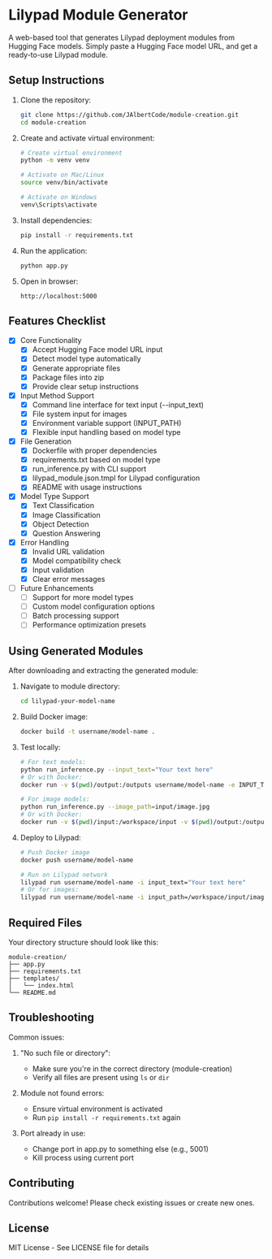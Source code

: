 # Lilypad Module Generator

A web-based tool that generates Lilypad deployment modules from Hugging Face models. Simply paste a Hugging Face model URL, and get a ready-to-use Lilypad module.

## Setup Instructions

1. Clone the repository:
   ```bash
   git clone https://github.com/JAlbertCode/module-creation.git
   cd module-creation
   ```

2. Create and activate virtual environment:
   ```bash
   # Create virtual environment
   python -m venv venv

   # Activate on Mac/Linux
   source venv/bin/activate

   # Activate on Windows
   venv\Scripts\activate
   ```

3. Install dependencies:
   ```bash
   pip install -r requirements.txt
   ```

4. Run the application:
   ```bash
   python app.py
   ```

5. Open in browser:
   ```
   http://localhost:5000
   ```

## Features Checklist

- [x] Core Functionality
  - [x] Accept Hugging Face model URL input
  - [x] Detect model type automatically
  - [x] Generate appropriate files
  - [x] Package files into zip
  - [x] Provide clear setup instructions

- [x] Input Method Support
  - [x] Command line interface for text input (--input_text)
  - [x] File system input for images
  - [x] Environment variable support (INPUT_PATH)
  - [x] Flexible input handling based on model type

- [x] File Generation
  - [x] Dockerfile with proper dependencies
  - [x] requirements.txt based on model type
  - [x] run_inference.py with CLI support
  - [x] lilypad_module.json.tmpl for Lilypad configuration
  - [x] README with usage instructions

- [x] Model Type Support
  - [x] Text Classification
  - [x] Image Classification
  - [x] Object Detection
  - [x] Question Answering

- [x] Error Handling
  - [x] Invalid URL validation
  - [x] Model compatibility check
  - [x] Input validation
  - [x] Clear error messages

- [ ] Future Enhancements
  - [ ] Support for more model types
  - [ ] Custom model configuration options
  - [ ] Batch processing support
  - [ ] Performance optimization presets

## Using Generated Modules

After downloading and extracting the generated module:

1. Navigate to module directory:
   ```bash
   cd lilypad-your-model-name
   ```

2. Build Docker image:
   ```bash
   docker build -t username/model-name .
   ```

3. Test locally:
   ```bash
   # For text models:
   python run_inference.py --input_text="Your text here"
   # Or with Docker:
   docker run -v $(pwd)/output:/outputs username/model-name -e INPUT_TEXT="Your text here"

   # For image models:
   python run_inference.py --image_path=input/image.jpg
   # Or with Docker:
   docker run -v $(pwd)/input:/workspace/input -v $(pwd)/output:/outputs username/model-name
   ```

4. Deploy to Lilypad:
   ```bash
   # Push Docker image
   docker push username/model-name
   
   # Run on Lilypad network
   lilypad run username/model-name -i input_text="Your text here"
   # Or for images:
   lilypad run username/model-name -i input_path=/workspace/input/image.jpg
   ```

## Required Files

Your directory structure should look like this:
```
module-creation/
├── app.py
├── requirements.txt
├── templates/
│   └── index.html
└── README.md
```

## Troubleshooting

Common issues:

1. "No such file or directory":
   - Make sure you're in the correct directory (module-creation)
   - Verify all files are present using `ls` or `dir`

2. Module not found errors:
   - Ensure virtual environment is activated
   - Run `pip install -r requirements.txt` again

3. Port already in use:
   - Change port in app.py to something else (e.g., 5001)
   - Kill process using current port

## Contributing

Contributions welcome! Please check existing issues or create new ones.

## License

MIT License - See LICENSE file for details